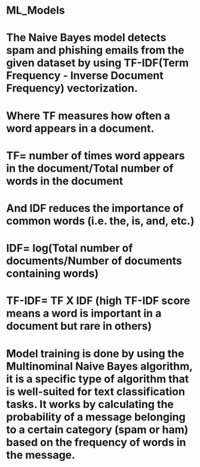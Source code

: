 # ML_Models
# The Naive Bayes model detects spam and phishing emails from the given dataset by using TF-IDF(Term Frequency - Inverse Document Frequency) vectorization.
# Where TF measures how often a word appears in a document.
#    TF= number of times word appears in the document/Total number of words in the document
# And IDF reduces the importance of common words (i.e. the, is, and, etc.)
#    IDF= log(Total number of documents/Number of documents containing words)
#    TF-IDF= TF X IDF (high TF-IDF score means a word is important in a document but rare in others)

# Model training is done by using the Multinominal Naive Bayes algorithm, it is a specific type of algorithm that is well-suited for text classification tasks. It works by calculating the probability of a message belonging to a certain category (spam or ham) based on the frequency of words in the message.
